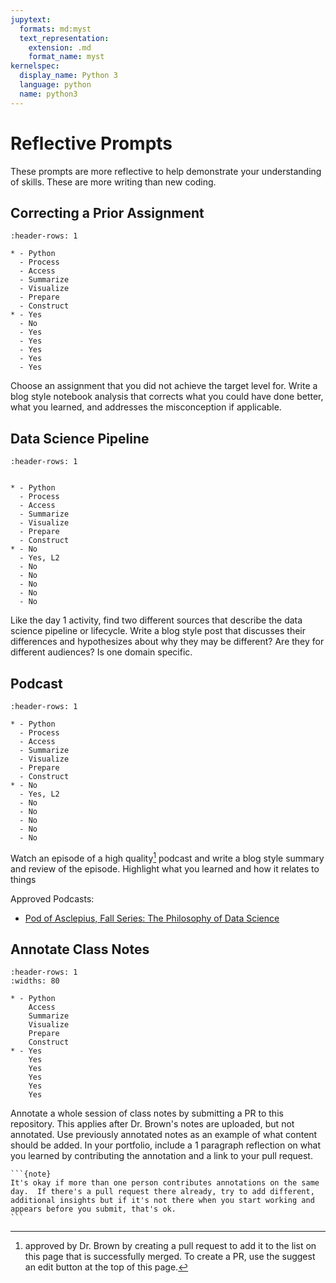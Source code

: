 ```yaml
---
jupytext:
  formats: md:myst
  text_representation:
    extension: .md
    format_name: myst
kernelspec:
  display_name: Python 3
  language: python
  name: python3
---
```


# Reflective Prompts

These prompts are more reflective to help demonstrate your understanding of skills. These are more writing than new coding.

## Correcting a Prior Assignment

```{list-table} Eligible Skills
:header-rows: 1

* - Python
  - Process
  - Access
  - Summarize
  - Visualize
  - Prepare
  - Construct
* - Yes
  - No
  - Yes
  - Yes
  - Yes
  - Yes
  - Yes
```

Choose an assignment that you did not achieve the target level for. Write a blog style notebook analysis that corrects what you could have done better, what you learned, and addresses the misconception if applicable.


## Data Science Pipeline

```{list-table} Eligible Skills
:header-rows: 1


* - Python
  - Process
  - Access
  - Summarize
  - Visualize
  - Prepare
  - Construct
* - No
  - Yes, L2
  - No
  - No
  - No
  - No
  - No
```

Like the day 1 activity, find two different sources that describe the data science pipeline or lifecycle. Write a blog style post that discusses their differences and hypothesizes about why they may be different? Are they for different audiences? Is one domain specific.


## Podcast

```{list-table} Eligible Skills
:header-rows: 1

* - Python
  - Process
  - Access
  - Summarize
  - Visualize
  - Prepare
  - Construct
* - No
  - Yes, L2
  - No
  - No
  - No
  - No
  - No

```

Watch an episode of a high quality[^hq] podcast and write a blog style summary and review of the episode. Highlight what you learned and how it relates to things

Approved Podcasts:
- [Pod of Asclepius, Fall Series: The Philosophy of Data Science](https://www.podofasclepius.com/philosophy-of-data-science)


[^hq]: approved by Dr. Brown by creating a pull request to add it to the list on this page that is successfully merged.  To create a PR, use the suggest an edit button at the top of this page.

## Annotate Class Notes

```{list-table} Eligible Skills
:header-rows: 1
:widths: 80

* - Python
    Access
    Summarize
    Visualize
    Prepare
    Construct
* - Yes
    Yes
    Yes
    Yes
    Yes
    Yes

```

Annotate a whole session of class notes by submitting a PR to this repository. This applies after Dr. Brown's notes are uploaded, but not annotated. Use previously annotated notes as an example of what content should be added.
In your portfolio, include a 1 paragraph reflection on what you learned by contributing the annotation and a link to your pull request.


````{margin}
```{note}
It's okay if more than one person contributes annotations on the same day.  If there's a pull request there already, try to add different, additional insights but if it's not there when you start working and appears before you submit, that's ok.
```
````
